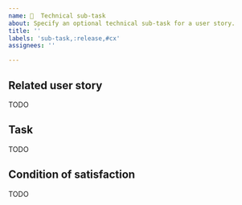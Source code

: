 ```yaml
---
name: 🧩  Technical sub-task
about: Specify an optional technical sub-task for a user story. 
title: ''
labels: 'sub-task,:release,#cx'
assignees: ''

---
```


## Related user story

TODO
<!-- A technical sub-task always belongs to exactly one story.  The parent user story for this technical sub-task is linked here.   -->

## Task

TODO
<!-- 
- What needs to be done.
-->

## Condition of satisfaction

TODO

<!--
Describe the conditions that will resolve this issue.  The "definition of done".
-->


